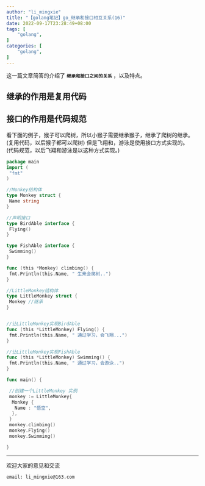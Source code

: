 ```yaml
---
author: "li_mingxie"
title: "【golang笔记】go_继承和接口相互关系(16)"
date: 2022-09-17T23:28:49+08:00
tags: [
    "golang",
]
categories: [
    "golang",
]
---
```


这一篇文章简答的介绍了 **`继承和接口之间的关系`** ，以及特点。<!--more-->  

## 继承的作用是复用代码  

## 接口的作用是代码规范

看下面的例子，猴子可以爬树，所以小猴子需要继承猴子，继承了爬树的继承。  
(复用代码，以后猴子都可以爬树)
但是飞翔和，游泳是使用接口方式实现的。  
(代码规范，以后飞翔和游泳是以这种方式实现。)

```go
package main
import (
 "fmt"
)

//Monkey结构体
type Monkey struct {
 Name string
}

//声明接口
type BirdAble interface {
 Flying()
}

type FishAble interface {
 Swimming()
}

func (this *Monkey) climbing() {
 fmt.Println(this.Name, " 生来会爬树..")
}

//LittleMonkey结构体
type LittleMonkey struct {
 Monkey //继承
}


//让LittleMonkey实现BirdAble
func (this *LittleMonkey) Flying() {
 fmt.Println(this.Name, " 通过学习，会飞翔...")
}

//让LittleMonkey实现FishAble
func (this *LittleMonkey) Swimming() {
 fmt.Println(this.Name, " 通过学习，会游泳..")
}

func main() {

 //创建一个LittleMonkey 实例
 monkey := LittleMonkey{
  Monkey {
   Name : "悟空",
  },
 }
 monkey.climbing()
 monkey.Flying()
 monkey.Swimming()

}
```

----------------------------------------------

欢迎大家的意见和交流

`email: li_mingxie@163.com`
